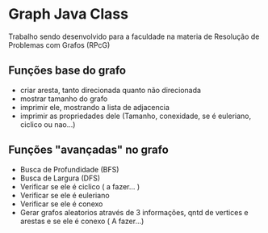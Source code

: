 # Graph Java Class

Trabalho sendo desenvolvido para a faculdade na materia de Resolução de Problemas com Grafos (RPcG)
## Funções base do grafo
- criar aresta, tanto direcionada quanto não direcionada
- mostrar tamanho do grafo
- imprimir ele, mostrando a lista de adjacencia
- imprimir as propriedades dele (Tamanho, conexidade, se é euleriano, ciclico ou nao...)

## Funções "avançadas" no grafo
- Busca de Profundidade (BFS)
- Busca de Largura (DFS)
- Verificar se ele é ciclico ( a fazer... )
- Verificar se ele é euleriano
- Verificar se ele é conexo
- Gerar grafos aleatorios através de 3 informações, qntd de vertices e arestas e se ele é conexo ( A fazer...)
